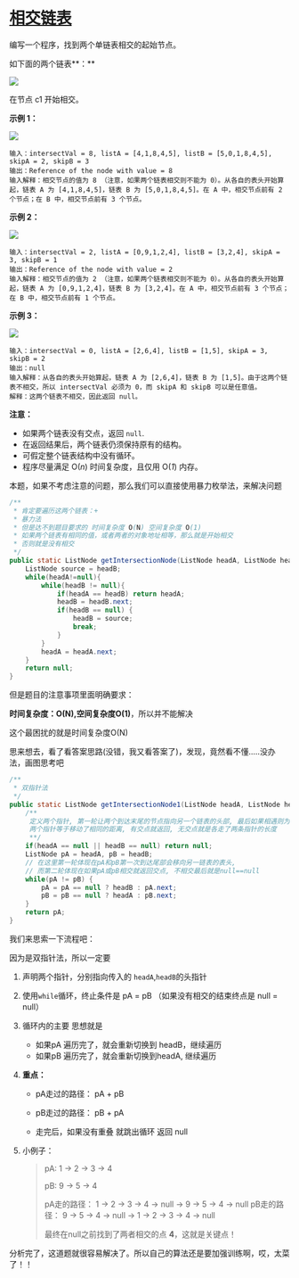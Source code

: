 # [相交链表](https://leetcode-cn.com/problems/intersection-of-two-linked-lists/)

编写一个程序，找到两个单链表相交的起始节点。

如下面的两个链表**：**

![](http://rloqc3ngo.hd-bkt.clouddn.com/20210604211401.png)

在节点 c1 开始相交。

 

**示例 1：**

![](http://rloqc3ngo.hd-bkt.clouddn.com/20210604211421.png)

```
输入：intersectVal = 8, listA = [4,1,8,4,5], listB = [5,0,1,8,4,5], skipA = 2, skipB = 3
输出：Reference of the node with value = 8
输入解释：相交节点的值为 8 （注意，如果两个链表相交则不能为 0）。从各自的表头开始算起，链表 A 为 [4,1,8,4,5]，链表 B 为 [5,0,1,8,4,5]。在 A 中，相交节点前有 2 个节点；在 B 中，相交节点前有 3 个节点。
```

 

**示例 2：**

![](http://rloqc3ngo.hd-bkt.clouddn.com/20210604211445.png)

```
输入：intersectVal = 2, listA = [0,9,1,2,4], listB = [3,2,4], skipA = 3, skipB = 1
输出：Reference of the node with value = 2
输入解释：相交节点的值为 2 （注意，如果两个链表相交则不能为 0）。从各自的表头开始算起，链表 A 为 [0,9,1,2,4]，链表 B 为 [3,2,4]。在 A 中，相交节点前有 3 个节点；在 B 中，相交节点前有 1 个节点。
```

 

**示例 3：**

![](http://rloqc3ngo.hd-bkt.clouddn.com/20210604211504.png)

```
输入：intersectVal = 0, listA = [2,6,4], listB = [1,5], skipA = 3, skipB = 2
输出：null
输入解释：从各自的表头开始算起，链表 A 为 [2,6,4]，链表 B 为 [1,5]。由于这两个链表不相交，所以 intersectVal 必须为 0，而 skipA 和 skipB 可以是任意值。
解释：这两个链表不相交，因此返回 null。
```

**注意：**

- 如果两个链表没有交点，返回 `null`.
- 在返回结果后，两个链表仍须保持原有的结构。
- 可假定整个链表结构中没有循环。
- 程序尽量满足 O(*n*) 时间复杂度，且仅用 O(*1*) 内存。



本题，如果不考虑注意的问题，那么我们可以直接使用暴力枚举法，来解决问题

```java
/**
 * 肯定要遍历这两个链表：+
 * 暴力法
 * 但是达不到题目要求的 时间复杂度 O(N) 空间复杂度 O(1)
 * 如果两个链表有相同的值，或者两者的对象地址相等，那么就是开始相交
 * 否则就是没有相交
 */
public static ListNode getIntersectionNode(ListNode headA, ListNode headB) {
    ListNode source = headB;
    while(headA!=null){
        while(headB != null){
            if(headA == headB) return headA;
            headB = headB.next;
            if(headB == null) {
                headB = source;
                break;
            }
        }
        headA = headA.next;
    }
    return null;
}
```

但是题目的注意事项里面明确要求：

**时间复杂度：O(N),空间复杂度O(1)**，所以并不能解决

这个最困扰的就是时间复杂度O(N)



思来想去，看了看答案思路(没错，我又看答案了)，发现，竟然看不懂.....没办法，画图思考吧

```java
/**
 * 双指针法
 */
public static ListNode getIntersectionNode1(ListNode headA, ListNode headB) {
    /**
     定义两个指针, 第一轮让两个到达末尾的节点指向另一个链表的头部, 最后如果相遇则为交点(在第一轮移动中恰好抹除了长度差)
     两个指针等于移动了相同的距离, 有交点就返回, 无交点就是各走了两条指针的长度
     **/
    if(headA == null || headB == null) return null;
    ListNode pA = headA, pB = headB;
    // 在这里第一轮体现在pA和pB第一次到达尾部会移向另一链表的表头,
    // 而第二轮体现在如果pA或pB相交就返回交点, 不相交最后就是null==null
    while(pA != pB) {
        pA = pA == null ? headB : pA.next;
        pB = pB == null ? headA : pB.next;
    }
    return pA;
}
```

我们来思索一下流程吧：

因为是双指针法，所以一定要

1. 声明两个指针，分别指向传入的 ```headA```,```headB```的头指针

2. 使用```while```循环，终止条件是 pA = pB （如果没有相交的结束终点是 null = null）

3. 循环内的主要 思想就是 

   + 如果pA 遍历完了，就会重新切换到 headB，继续遍历
   + 如果pB 遍历完了，就会重新切换到headA, 继续遍历

4. **重点：**

   + pA走过的路径： pA + pB

   + pB走过的路径： pB + pA
   + 走完后，如果没有重叠 就跳出循环 返回 null

5. 小例子：

   > pA: 1 -> 2 -> 3 -> 4
   >
   > pB: 9 -> 5 -> 4
   >
   > 
   >
   > pA走的路径： 1 -> 2 -> 3 -> 4 -> null -> 9 -> 5 -> 4 -> null
   > pB走的路径： 9 -> 5 -> 4 -> null -> 1 -> 2 -> 3 -> 4 -> null
   >
   > 
   >
   > 最终在null之前找到了两者相交的点 **4**，这就是关键点！



分析完了，这道题就很容易解决了。所以自己的算法还是要加强训练啊，哎，太菜了！！